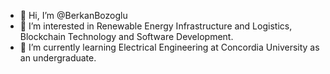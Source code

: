 - 👋 Hi, I’m @BerkanBozoglu
- 👀 I’m interested in Renewable Energy Infrastructure and Logistics, Blockchain Technology and Software Development. 
- 🌱 I’m currently learning Electrical Engineering at Concordia University as an undergraduate.


<!---
BerkanBozoglu/BerkanBozoglu is a ✨ special ✨ repository because its `README.md` (this file) appears on your GitHub profile.
You can click the Preview link to take a look at your changes.
--->
